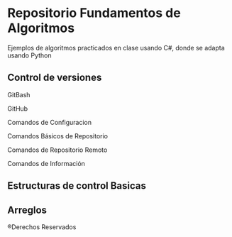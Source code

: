 # Repositorio Fundamentos de Algoritmos

Ejemplos de algoritmos practicados en clase usando C#, donde se adapta usando Python

## Control de versiones
GitBash

GitHub

Comandos de Configuracion

Comandos Básicos de Repositorio

Comandos de Repositorio Remoto

Comandos de Información
## Estructuras de control Basicas


## Arreglos


®Derechos Reservados 